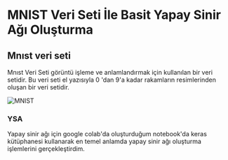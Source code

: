 # MNIST Veri Seti İle Basit Yapay Sinir Ağı Oluşturma

## Mnıst veri seti
   Mnıst Veri Seti görüntü işleme ve anlamlandırmak için kullanılan bir veri setidir. Bu veri seti el yazısıyla 0 'dan 9'a kadar rakamların resimlerinden oluşan bir veri setidir. 
  
  
  ![MNIST](https://emredurukn.github.io/assets/images/mnist-examples.png)
   
### YSA 
   Yapay sinir ağı için google colab'da oluşturduğum notebook'da keras kütüphanesi kullanarak en temel anlamda yapay sinir ağı oluşturma işlemlerini gerçekleştirdim. 
   
